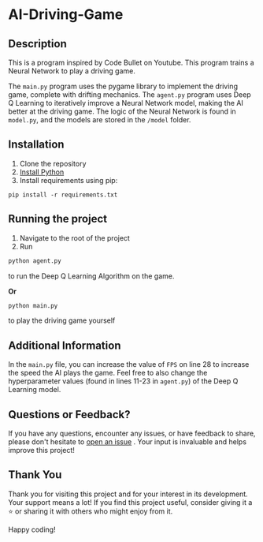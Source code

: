 # AI-Driving-Game

## Description

This is a program inspired by Code Bullet on Youtube. This program trains a Neural Network to play a driving game.

The `main.py` program uses the pygame library to implement the driving game, complete with drifting mechanics. The `agent.py` program uses Deep Q Learning to iteratively improve a Neural Network model, making the AI better at the driving game. The logic of the Neural Network is found in `model.py`, and the models are stored in the `/model` folder.

## Installation

1. Clone the repository
2. [Install Python](https://www.python.org/downloads/)
3. Install requirements using pip:
```
pip install -r requirements.txt
```

## Running the project

1. Navigate to the root of the project
2. Run
```python
python agent.py
```
to run the Deep Q Learning Algorithm on the game.

**Or**

```python
python main.py
```
to play the driving game yourself

## Additional Information

In the `main.py` file, you can increase the value of `FPS` on line 28 to increase the speed the AI plays the game. Feel free to also change the hyperparameter values (found in lines 11-23 in `agent.py`) of the Deep Q Learning model.

## Questions or Feedback?

If you have any questions, encounter any issues, or have feedback to share, please don't hesitate to [open an issue](https://github.com/ShayanHaghighi/AI-Driving-Game/issues/new/choose) <!--or [reach out to me](link_to_contact_information)-->. Your input is invaluable and helps improve this project!

## Thank You

Thank you for visiting this project and for your interest in its development. Your support means a lot! If you find this project useful, consider giving it a ⭐️ or sharing it with others who might enjoy from it.

Happy coding!

